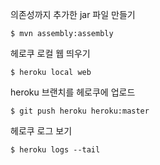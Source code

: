 의존성까지 추가한 jar 파일 만들기
~~~
$ mvn assembly:assembly
~~~

헤로쿠 로컬 웹 띄우기
~~~
$ heroku local web
~~~

heroku 브랜치를 헤로쿠에 업로드
~~~
$ git push heroku heroku:master 
~~~

헤로쿠 로그 보기
~~~
$ heroku logs --tail
~~~